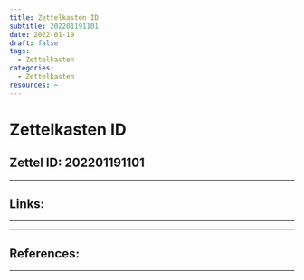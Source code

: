 ```yaml
---
title: Zettelkasten ID
subtitle: 202201191101
date: 2022-01-19
draft: false
tags:
  - Zettelkasten
categories:
  - Zettelkasten
resources: ~
---
```


# Zettelkasten ID

## Zettel ID: 202201191101

<!--more-->

---

## Links:

---

---

## References:

---
